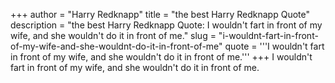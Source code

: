 +++
author = "Harry Redknapp"
title = "the best Harry Redknapp Quote"
description = "the best Harry Redknapp Quote: I wouldn't fart in front of my wife, and she wouldn't do it in front of me."
slug = "i-wouldnt-fart-in-front-of-my-wife-and-she-wouldnt-do-it-in-front-of-me"
quote = '''I wouldn't fart in front of my wife, and she wouldn't do it in front of me.'''
+++
I wouldn't fart in front of my wife, and she wouldn't do it in front of me.
